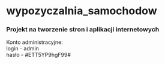 # wypozyczalnia_samochodow
### Projekt na tworzenie stron i aplikacji internetowych
Konto administracyjne:  
login - admin  
hasło - #ETT5YP9hgF99#
